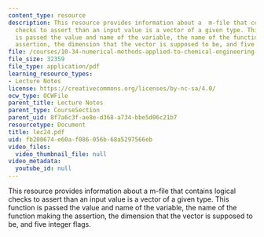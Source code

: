 ```yaml
---
content_type: resource
description: This resource provides information about a  m-file that contains logical
  checks to assert than an input value is a vector of a given type. This function
  is passed the value and name of the variable, the name of the function making the
  assertion, the dimension that the vector is supposed to be, and five integer flags.
file: /courses/10-34-numerical-methods-applied-to-chemical-engineering-fall-2005/fb200674e60af086056b68a5297566eb_lec24.pdf
file_size: 32359
file_type: application/pdf
learning_resource_types:
- Lecture Notes
license: https://creativecommons.org/licenses/by-nc-sa/4.0/
ocw_type: OCWFile
parent_title: Lecture Notes
parent_type: CourseSection
parent_uid: 8f7a6c3f-ae8e-d368-a734-bbe5d06c21b7
resourcetype: Document
title: lec24.pdf
uid: fb200674-e60a-f086-056b-68a5297566eb
video_files:
  video_thumbnail_file: null
video_metadata:
  youtube_id: null
---
```

This resource provides information about a  m-file that contains logical checks to assert than an input value is a vector of a given type. This function is passed the value and name of the variable, the name of the function making the assertion, the dimension that the vector is supposed to be, and five integer flags.
